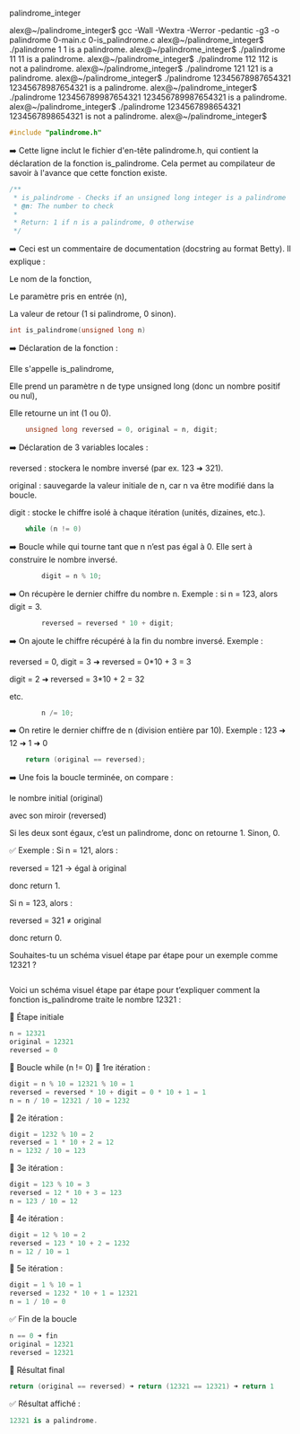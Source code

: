 palindrome_integer


alex@~/palindrome_integer$ gcc -Wall -Wextra -Werror -pedantic -g3 -o palindrome 0-main.c 0-is_palindrome.c
alex@~/palindrome_integer$ ./palindrome 1
1 is a palindrome.
alex@~/palindrome_integer$ ./palindrome 11
11 is a palindrome.
alex@~/palindrome_integer$ ./palindrome 112
112 is not a palindrome.
alex@~/palindrome_integer$ ./palindrome 121
121 is a palindrome.
alex@~/palindrome_integer$ ./palindrome 12345678987654321
12345678987654321 is a palindrome.
alex@~/palindrome_integer$ ./palindrome 123456789987654321
123456789987654321 is a palindrome.
alex@~/palindrome_integer$ ./palindrome 1234567898654321
1234567898654321 is not a palindrome.
alex@~/palindrome_integer$






```c
#include "palindrome.h"
```
➡️ Cette ligne inclut le fichier d'en-tête palindrome.h, qui contient la déclaration de la fonction is_palindrome. Cela permet au compilateur de savoir à l'avance que cette fonction existe.

```c
/**
 * is_palindrome - Checks if an unsigned long integer is a palindrome
 * @n: The number to check
 *
 * Return: 1 if n is a palindrome, 0 otherwise
 */
```
➡️ Ceci est un commentaire de documentation (docstring au format Betty).
Il explique :

Le nom de la fonction,

Le paramètre pris en entrée (n),

La valeur de retour (1 si palindrome, 0 sinon).

```c
int is_palindrome(unsigned long n)
```
➡️ Déclaration de la fonction :

Elle s'appelle is_palindrome,

Elle prend un paramètre n de type unsigned long (donc un nombre positif ou nul),

Elle retourne un int (1 ou 0).

```c
    unsigned long reversed = 0, original = n, digit;
```
➡️ Déclaration de 3 variables locales :

reversed : stockera le nombre inversé (par ex. 123 ➜ 321).

original : sauvegarde la valeur initiale de n, car n va être modifié dans la boucle.

digit : stocke le chiffre isolé à chaque itération (unités, dizaines, etc.).

```c
    while (n != 0)
```
➡️ Boucle while qui tourne tant que n n’est pas égal à 0.
Elle sert à construire le nombre inversé.

```c
        digit = n % 10;
```
➡️ On récupère le dernier chiffre du nombre n.
Exemple : si n = 123, alors digit = 3.

```c
        reversed = reversed * 10 + digit;
```
➡️ On ajoute le chiffre récupéré à la fin du nombre inversé.
Exemple :

reversed = 0, digit = 3 ➜ reversed = 0*10 + 3 = 3

digit = 2 ➜ reversed = 3*10 + 2 = 32

etc.

```c
        n /= 10;
```
➡️ On retire le dernier chiffre de n (division entière par 10).
Exemple : 123 ➜ 12 ➜ 1 ➜ 0

```c
    return (original == reversed);
```

➡️ Une fois la boucle terminée, on compare :

le nombre initial (original)

avec son miroir (reversed)

Si les deux sont égaux, c’est un palindrome, donc on retourne 1. Sinon, 0.

✅ Exemple :
Si n = 121, alors :

reversed = 121 → égal à original

donc return 1.

Si n = 123, alors :

reversed = 321 ≠ original

donc return 0.

Souhaites-tu un schéma visuel étape par étape pour un exemple comme 12321 ?

```c
```


Voici un schéma visuel étape par étape pour t’expliquer comment la fonction is_palindrome traite le nombre 12321 :

🔢 Étape initiale
```c
n = 12321
original = 12321
reversed = 0
```
🔁 Boucle while (n != 0)
🧮 1re itération :
```c
digit = n % 10 = 12321 % 10 = 1
reversed = reversed * 10 + digit = 0 * 10 + 1 = 1
n = n / 10 = 12321 / 10 = 1232
```
🧮 2e itération :
```c
digit = 1232 % 10 = 2
reversed = 1 * 10 + 2 = 12
n = 1232 / 10 = 123
```
🧮 3e itération :
```c
digit = 123 % 10 = 3
reversed = 12 * 10 + 3 = 123
n = 123 / 10 = 12
```
🧮 4e itération :
```c
digit = 12 % 10 = 2
reversed = 123 * 10 + 2 = 1232
n = 12 / 10 = 1
```
🧮 5e itération :
```c
digit = 1 % 10 = 1
reversed = 1232 * 10 + 1 = 12321
n = 1 / 10 = 0
```
✅ Fin de la boucle
```c
n == 0 ➜ fin
original = 12321
reversed = 12321
```
📌 Résultat final
```c
return (original == reversed) ➜ return (12321 == 12321) ➜ return 1
```
✅ Résultat affiché :
```csharp
12321 is a palindrome.
```
